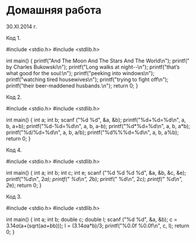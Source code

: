 ﻿# Домашняя работа

30.XI.2014 г.

Код 1.

#include <stdio.h>
#include <stdlib.h>

int main()
{
    printf("And The Moon And The Stars And The World\n");
    printf("          by Charles Bukowski\n");
    printf("Long walks at night--\n");
    printf("that’s what good for the soul:\n");
    printf("peeking into windows\n");
    printf("watching tired housewives\n");
    printf("trying to fight off\n");
    printf("their beer-maddened husbands.\n");
    return 0;
}





Код 2.

#include <stdio.h>
#include <stdlib.h>

int main()
{
    int a;
    int b;
    scanf ("%d %d", &a, &b);
    printf("%d+%d=%d\n", a, b, a+b);
    printf("%d-%d=%d\n", a, b, a-b);
    printf("%d*%d=%d\n", a, b, a*b);
    printf("%d/%d=%d\n", a, b, a/b);
    printf("%d%%%d=%d\n", a, b, a%b);
     return 0;
}





Код 4.

#include <stdio.h>
#include <stdlib.h>

int main()
{
    int a;
    int b;
    int c;
    int e;
    scanf ("%d %d %d %d", &a, &b, &c, &e);
    printf("%d\n", 2*a);
    printf(" %d\n", 2*b);
    printf("  %d\n", 2*c);
    printf("   %d\n", 2*e);
     return 0;
}





Код 3.

#include <stdio.h>
#include <stdlib.h>

int main()
{
    int a;
    int b;
    double c;
    double l;
    scanf ("%d %d", &a, &b);
    c = 3.14*a*(a+(sqrt(a*a+b*b)));
    l = (3.14*a*a*b)/3;
    printf("%0.0f %0.0f\n", c, l);
    return 0;
}

